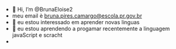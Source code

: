 - 👋 Hi, I’m @BrunaEloise2
- meu email è bruna.pires.camargo@escola.pr.gov.br
- 👀 eu estou interessado em aprender novas linguas 
- 🌱 eu estou aprendendo a progamar recentemente a linguagem javaScript e scracht 
-
<!---
BrunaEloise2/BrunaEloise2 is a ✨ special ✨ repository because its `README.md` (this file) appears on your GitHub profile.
You can click the Preview link to take a look at your changes.
--->
